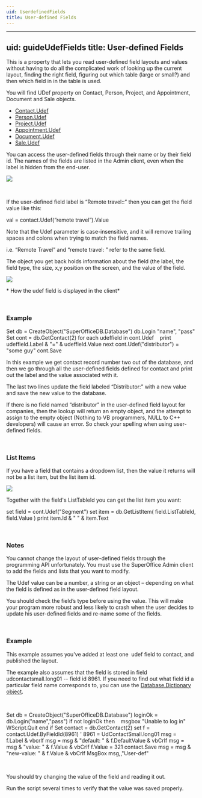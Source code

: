 ```yaml
---
uid: UserdefinedFields
title: User-defined Fields
---
```


---
uid: guideUdefFields
title: User-defined Fields
---

This is a property that lets you read user-defined field layouts and values without having to do all the complicated work of looking up the current layout, finding the right field, figuring out which table (large or small?) and then which field in in the table is used.

You will find UDef property on Contact, Person, Project, and Appointment, Document and Sale objects.

-   [Contact.Udef](SUPEROFFICEDBLib~SOContact~UDef.md)
-   [Person.Udef](SUPEROFFICEDBLib~SOPerson~UDef.md)
-   [Project.Udef](SUPEROFFICEDBLib~SOProject~UDef.md)
-   [Appointment.Udef](SUPEROFFICEDBLib~SOAppointment~UDef.md)
-   [Document.Udef](SUPEROFFICEDBLib~SODocument~UDef.md)
-   [Sale.Udef](SUPEROFFICEDBLib~SOSale~UDef.md)

You can access the user-defined fields through their name or by their field id. The names of the fields are listed in the Admin client, even when the label is hidden from the end-user.

![](../images/udef-admin-fields.gif)

 

If the user-defined field label is “Remote travel::” then you can get the field value like this:

val = contact.Udef(“remote travel”).Value

Note that the Udef parameter is case-insensitive, and it will remove trailing spaces and colons when trying to match the field names.

i.e. “Remote Travel” and “remote travel: ” refer to the same field.

The object you get back holds information about the field (the label, the field type, the size, x,y position on the screen, and the value of the field.

![](../images/udef-contactcard.gif)

* How the udef field is displayed in the client*

 

### Example

Set db = CreateObject("SuperOfficeDB.Database")
db.Login "name", "pass"
Set cont = db.GetContact(2)
for each udeffield in cont.Udef
   print udeffield.Label & "=" & udeffield.Value
next
cont.Udef("distributor") = "some guy"
cont.Save

In this example we get contact record number two out of the database, and then we go through all the user-defined fields defined for contact and print out the label and the value associated with it.

The last two lines update the field labeled “Distributor:” with a new value and save the new value to the database.

If there is no field named “distributor” in the user-defined field layout for companies, then the lookup will return an empty object, and the attempt to assign to the empty object (Nothing to VB programmers, NULL to C++ developers) will cause an error. So check your spelling when using user-defined fields.

 

### List Items

If you have a field that contains a dropdown list, then the value it returns will not be a list item, but the list item id.

![](../images/udef-listitem.gif)

Together with the field's ListTableId you can get the list item you want:

set field = cont.Udef("Segment")
set item = db.GetListItem( field.ListTableId, field.Value )
print item.Id & " " & item.Text

 

### Notes

You cannot change the layout of user-defined fields through the programming API unfortunately. You must use the SuperOffice Admin client to add the fields and lists that you want to modify.

The Udef value can be a number, a string or an object – depending on what the field is defined as in the user-defined field layout.

You should check the field’s type before using the value. This will make your program more robust and less likely to crash when the user decides to update his user-defined fields and re-name some of the fields.

 

### Example

This example assumes you've added at least one  udef field to contact, and published the layout.

The example also assumes that the field is stored in field udcontactsmall.long01 -- field id 8961. If you need to find out what field id a particular field name corresponds to, you can use the [Database.Dictionary object](SUPEROFFICEDBLib~Database~Dictionary.md).

 

Set db = CreateObject("SuperOfficeDB.Database")
loginOk = db.Login("name","pass")
if not loginOk then
   msgbox "Unable to log in"
   WScript.Quit
end if
Set contact = db.GetContact(2)
set f = contact.Udef.ByFieldId(8961)
' 8961 = UdContactSmall.long01
msg =  f.Label & vbcrlf
msg = msg & "default: " & f.DefaultValue & vbCrlf
msg = msg & "value: " & f.Value & vbCrlf
f.Value = 321
contact.Save
msg = msg & "new-value: " & f.Value & vbCrlf
MsgBox msg,,"User-def"

 

You should try changing the value of the field and reading it out.

Run the script several times to verify that the value was saved properly.
